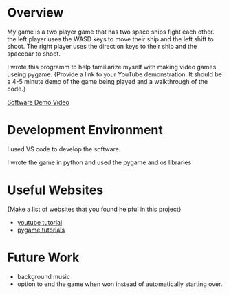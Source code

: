 # Overview

My game is a two player game that has two space ships fight each other.
the left player uses the WASD keys to move their ship and the left shift to shoot.
The right player uses the direction keys to their ship and the spacebar to shoot.

I wrote this programm to help familiarize myself with making video games useing pygame.
{Provide a link to your YouTube demonstration.  It should be a 4-5 minute demo of the game being played and a walkthrough of the code.}

[Software Demo Video](https://www.youtube.com/watch?v=JWT3l_Mpyl0)

# Development Environment

I used VS code to develop the software.

I wrote the game in python and used the pygame and os libraries 
# Useful Websites

{Make a list of websites that you found helpful in this project}
* [youtube tutorial](https://www.youtube.com/watch?v=jO6qQDNa2UY)
* [pygame tutorials](https://www.pygame.org/wiki/tutorials)

# Future Work


* background music
* option to end the game when won instead of automatically starting over.
